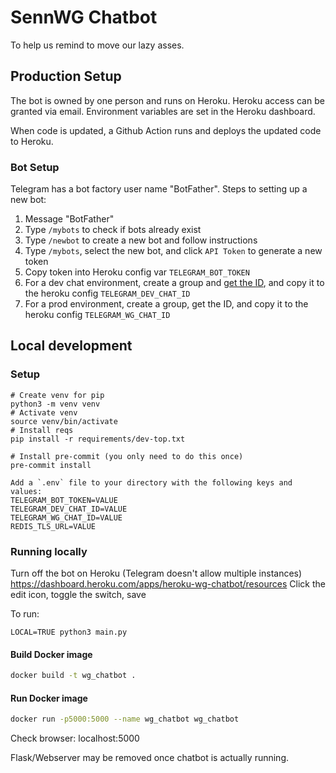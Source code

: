 # SennWG Chatbot

To help us remind to move our lazy asses.

## Production Setup
The bot is owned by one person and runs on Heroku.
Heroku access can be granted via email.
Environment variables are set in the Heroku dashboard.

When code is updated, a Github Action runs and deploys the updated code to Heroku.

### Bot Setup
Telegram has a bot factory user name "BotFather". Steps to setting up a new bot:
1. Message "BotFather"
2. Type `/mybots` to check if bots already exist
3. Type `/newbot` to create a new bot and follow instructions
4. Type `/mybots`, select the new bot, and click `API Token` to generate a new token
5. Copy token into Heroku config var `TELEGRAM_BOT_TOKEN`
6. For a dev chat environment, create a group and [get the ID](https://stackoverflow.com/questions/32423837/telegram-bot-how-to-get-a-group-chat-id_), and copy it to the heroku config `TELEGRAM_DEV_CHAT_ID`
7. For a prod environment, create a group, get the ID, and copy it to the heroku config `TELEGRAM_WG_CHAT_ID`

## Local development

### Setup
```
# Create venv for pip
python3 -m venv venv
# Activate venv
source venv/bin/activate
# Install reqs
pip install -r requirements/dev-top.txt

# Install pre-commit (you only need to do this once)
pre-commit install

Add a `.env` file to your directory with the following keys and values:
TELEGRAM_BOT_TOKEN=VALUE
TELEGRAM_DEV_CHAT_ID=VALUE
TELEGRAM_WG_CHAT_ID=VALUE
REDIS_TLS_URL=VALUE
```

### Running locally
Turn off the bot on Heroku (Telegram doesn't allow multiple instances)
https://dashboard.heroku.com/apps/heroku-wg-chatbot/resources
Click the edit icon, toggle the switch, save

To run:
```
LOCAL=TRUE python3 main.py
```

#### Build Docker image
```bash
docker build -t wg_chatbot .
```

#### Run Docker image
```bash
docker run -p5000:5000 --name wg_chatbot wg_chatbot
```

Check browser: localhost:5000

Flask/Webserver may be removed once chatbot is actually running.
